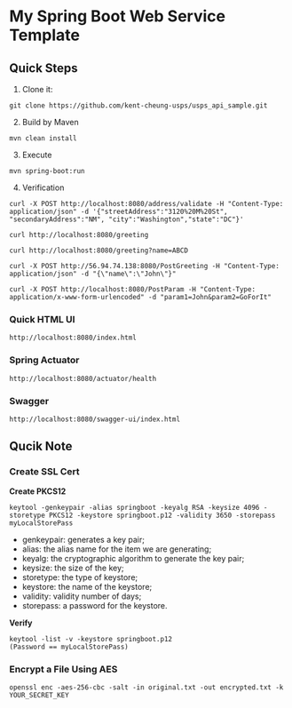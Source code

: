 # My Spring Boot Web Service Template

## Quick Steps
1. Clone it: 
```
git clone https://github.com/kent-cheung-usps/usps_api_sample.git
```
2. Build by Maven
```
mvn clean install
```
3. Execute
```
mvn spring-boot:run
```
4. Verification
```
curl -X POST http://localhost:8080/address/validate -H "Content-Type: application/json" -d '{"streetAddress":"3120%20M%20St", "secondaryAddress":"NM", "city":"Washington","state":"DC"}'
```
```
curl http://localhost:8080/greeting
```
```
curl http://localhost:8080/greeting?name=ABCD
```
```
curl -X POST http://56.94.74.138:8080/PostGreeting -H "Content-Type: application/json" -d "{\"name\":\"John\"}"
```
```
curl -X POST http://localhost:8080/PostParam -H "Content-Type: application/x-www-form-urlencoded" -d "param1=John&param2=GoForIt"
```
### Quick HTML UI
```
http://localhost:8080/index.html
```
### Spring Actuator
```
http://localhost:8080/actuator/health
```
### Swagger
```
http://localhost:8080/swagger-ui/index.html
```

## Qucik Note 
### Create SSL Cert
**Create PKCS12**
```
keytool -genkeypair -alias springboot -keyalg RSA -keysize 4096 -storetype PKCS12 -keystore springboot.p12 -validity 3650 -storepass myLocalStorePass
```

- genkeypair: generates a key pair;
- alias: the alias name for the item we are generating;
- keyalg: the cryptographic algorithm to generate the key pair;
- keysize: the size of the key;
- storetype: the type of keystore;
- keystore: the name of the keystore;
- validity: validity number of days;
- storepass: a password for the keystore.

**Verify**
```
keytool -list -v -keystore springboot.p12
(Password == myLocalStorePass)
```
### Encrypt a File Using AES
```
openssl enc -aes-256-cbc -salt -in original.txt -out encrypted.txt -k YOUR_SECRET_KEY
```
